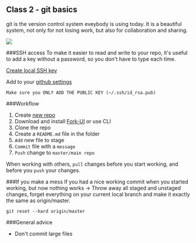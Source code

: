 ## Class 2 - git basics


git is the version control system eveybody is using today. It is a beautiful system, not only for not losing work, but also for collaboration and sharing. 


![](https://cdn-media-1.freecodecamp.org/images/1*iL2J8k4ygQlg3xriKGimbQ.png)

###SSH access
To make it easier to read and write to your repo, it's useful to add a key without a password, so you don't have to type each time.

[Create local SSH key](https://docs.github.com/en/authentication/connecting-to-github-with-ssh/checking-for-existing-ssh-keys)   


Add to your [github settings](https://github.com/settings/keys)

```
Make sure you ONLY ADD THE PUBLIC KEY (~/.ssh/id_rsa.pub)
```

###Workflow   
1. Create [new repo](https://github.com/new)
2. Download and install [Fork-UI](https://git-fork.com/) or use CLI
3. Clone the repo
4. Create a `README.md` file in the folder
5. `Add` new file to stage
6. `Commit` file with a `message`
7. `Push` change to `master/main repo`


When working with others, `pull` changes before you start working, and before you `push` your changes.


###If you make a mess
If you had a nice working commit when you started working, but now nothing works -> Throw away all staged and unstaged changes, forget everything on your current local branch and make it exactly the same as origin/master.


```
git reset --hard origin/master
```
###General advice
* Don't commit large files